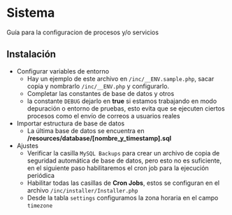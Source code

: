 # Sistema

Guía para la configuracion de procesos y/o servicios

## Instalación

- Configurar variables de entorno
    - Hay un ejemplo de este archivo en `/inc/__ENV.sample.php`, sacar copia y nombrarlo `/inc/__ENV.php` y
      configurarlo.
    - Completar las constantes de base de datos y otros
    - la constante `DEBUG` dejarlo en **true** si estamos trabajando en modo depuración o entorno de pruebas, esto
      evita que se ejecuten ciertos procesos como el envío de correos a usuarios reales
- Importar estructura de base de datos
    - La última base de datos se encuentra en **/resources/database/[nombre_y_timestamp].sql**
- Ajustes
    - Verificar la casilla `MySQL Backups` para crear un archivo de copia de seguridad automática de base de datos,
      pero esto no es suficiente, en el siguiente paso habilitaremos el cron job para la ejecución periódica
    - Habilitar todas las casillas de **Cron Jobs**, estos se configuran en el archivo `/inc/installer/Installer.php`
    - Desde la tabla `settings` configuramos la zona horaria en el campo `timezone`